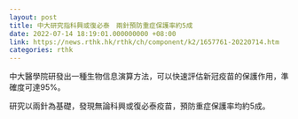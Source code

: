 ```yaml
---
layout: post
title: 中大研究指科興或復必泰　兩針預防重症保護率約5成
date: 2022-07-14 18:19:01.000000000 +08:00
link: https://news.rthk.hk/rthk/ch/component/k2/1657761-20220714.htm
categories: rthk
---
```


中大醫學院研發出一種生物信息演算方法，可以快速評估新冠疫苗的保護作用，準確度可達95%。

研究以兩針為基礎，發現無論科興或復必泰疫苗，預防重症保護率均約5成。
